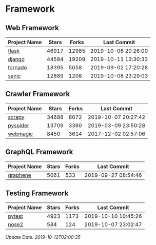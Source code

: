 # Framework

## Web Framework

| Project Name | Stars | Forks | Last Commit |
| ------------ | ----- | ----- | ----------- |
| [flask](https://github.com/pallets/flask) | 46917 | 12985 | 2019-10-06 20:26:00 |
| [django](https://github.com/django/django) | 44584 | 19209 | 2019-10-11 13:30:33 |
| [tornado](https://github.com/tornadoweb/tornado) | 18395 | 5058 | 2019-09-02 17:20:28 |
| [sanic](https://github.com/huge-success/sanic) | 12889 | 1208 | 2019-10-08 23:29:03 |

## Crawler Framework

| Project Name | Stars | Forks | Last Commit |
| ------------ | ----- | ----- | ----------- |
| [scrapy](https://github.com/scrapy/scrapy) | 34688 | 8072 | 2019-10-07 20:27:42 |
| [pyspider](https://github.com/binux/pyspider) | 13709 | 3360 | 2019-03-09 23:50:28 |
| [webmagic](https://github.com/code4craft/webmagic) | 8450 | 3614 | 2017-12-02 02:57:06 |

## GraphQL Framework

| Project Name | Stars | Forks | Last Commit |
| ------------ | ----- | ----- | ----------- |
| [graphene](https://github.com/graphql-python/graphene) | 5061 | 533 | 2019-09-27 08:54:46 |

## Testing Framework

| Project Name | Stars | Forks | Last Commit |
| ------------ | ----- | ----- | ----------- |
| [pytest](https://github.com/pytest-dev/pytest) | 4923 | 1173 | 2019-10-10 10:45:26 |
| [nose2](https://github.com/nose-devs/nose2) | 584 | 124 | 2019-10-07 23:02:47 |

*Update Date: 2019-10-12T02:00:35*